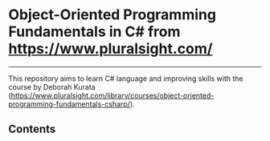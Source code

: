 # Object-Oriented Programming Fundamentals in C# from https://www.pluralsight.com/

------

This repository aims to learn C# language and improving skills with the course by Deborah Kurata (https://www.pluralsight.com/library/courses/object-oriented-programming-fundamentals-csharp/).

## Contents

